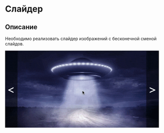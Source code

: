 # Слайдер

## Описание 

Необходимо реализовать слайдер изображений с бесконечной сменой слайдов.

![Demo](./demo.gif)
